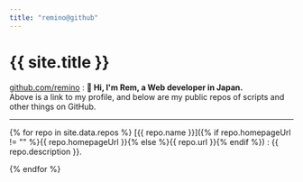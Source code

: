 ```yaml
---
title: "remino@github"
---
```

# {{ site.title }}

[github.com/remino][github]
: **👋 Hi, I'm Rem, a Web developer in Japan.**  
Above is a link to my profile, and below are my public repos of scripts and other things on GitHub.

---

{% for repo in site.data.repos %}
[{{ repo.name }}]({% if repo.homepageUrl != "" %}{{ repo.homepageUrl }}{% else %}{{ repo.url }}{% endif %})
: {{ repo.description }}.

{% endfor %}

[github]: https://github.com/remino
[logo]: https://avatars.githubusercontent.com/u/29999

